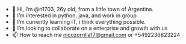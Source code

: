 - 👋 Hi, I’m @n1703, 26y old, from a little town of Argentina.
- 👀 I’m interested in python, java, and work in group
- 🌱 I’m currently learning IT, i think everything possible.
- 💞️ I’m looking to collaborate on a enterprise and growth with us
- 📫 How to reach me nicozorrilla17@gmail.com or +5492236823224

<!---
n1703/n1703 is a ✨ special ✨ repository because its `README.md` (this file) appears on your GitHub profile.
You can click the Preview link to take a look at your changes.
--->
